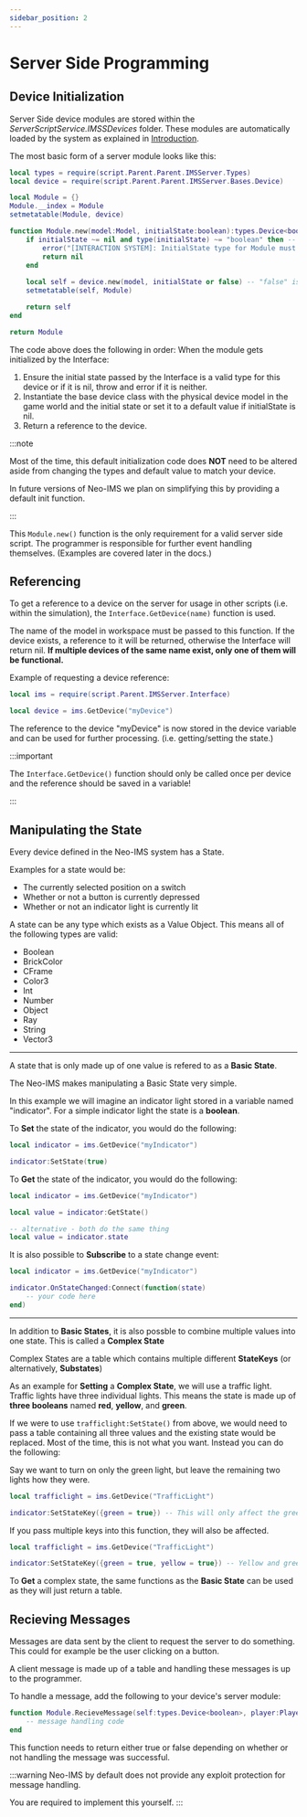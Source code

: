 ```yaml
---
sidebar_position: 2
---
```


# Server Side Programming

## Device Initialization

Server Side device modules are stored within the *ServerScriptService.IMSSDevices* folder. These modules are automatically loaded by the system as explained in [Introduction](./intro.md#server-side).

The most basic form of a server module looks like this:

```lua title="ServerScriptService.IMSSDevices.Test"
local types = require(script.Parent.Parent.IMSServer.Types)
local device = require(script.Parent.Parent.IMSServer.Bases.Device)

local Module = {}
Module.__index = Module
setmetatable(Module, device)

function Module.new(model:Model, initialState:boolean):types.Device<boolean> -- update "boolean" here to the correct type
	if initialState ~= nil and type(initialState) ~= "boolean" then -- update "boolean" here to the correct type
		error("[INTERACTION SYSTEM]: InitialState type for Module must be boolean!") -- update "boolean" here to the correct type
		return nil
	end
	
	local self = device.new(model, initialState or false) -- "false" is the default value
	setmetatable(self, Module)

	return self
end

return Module
```

The code above does the following in order:
When the module gets initialized by the Interface:
1. Ensure the initial state passed by the Interface is a valid type for this device or if it is nil, throw and error if it is neither.
2. Instantiate the base device class with the physical device model in the game world and the initial state or set it to a default value if initialState is nil.
3. Return a reference to the device.

:::note

Most of the time, this default initialization code does **NOT** need to be altered aside from changing the types and default value to match your device.

In future versions of Neo-IMS we plan on simplifying this by providing a default init function.

:::

This `Module.new()` function is the only requirement for a valid server side script. The programmer is responsible for further event handling themselves. (Examples are covered later in the docs.)

## Referencing

To get a reference to a device on the server for usage in other scripts (i.e. within the simulation), the `Interface.GetDevice(name)` function is used.

The name of the model in workspace must be passed to this function.
If the device exists, a reference to it will be returned, otherwise the Interface will return nil.
**If multiple devices of the same name exist, only one of them will be functional.**

Example of requesting a device reference:
```lua title="ServerScriptService.TestDevice"
local ims = require(script.Parent.IMSServer.Interface)

local device = ims.GetDevice("myDevice")
```

The reference to the device "myDevice" is now stored in the device variable and can be used for further processing. (i.e. getting/setting the state.)

:::important

The `Interface.GetDevice()` function should only be called once per device and the reference should be saved in a variable!

:::

## Manipulating the State

Every device defined in the Neo-IMS system has a State.

Examples for a state would be:
- The currently selected position on a switch
- Whether or not a button is currently depressed
- Whether or not an indicator light is currently lit

A state can be any type which exists as a Value Object. This means all of the following types are valid:
- Boolean
- BrickColor
- CFrame
- Color3
- Int
- Number
- Object
- Ray
- String
- Vector3

---

A state that is only made up of one value is refered to as a **Basic State**.

The Neo-IMS makes manipulating a Basic State very simple.

In this example we will imagine an indicator light stored in a variable named "indicator".
For a simple indicator light the state is a **boolean**.

To **Set** the state of the indicator, you would do the following:

```lua title="ServerScriptService.IndicatorTest"
local indicator = ims.GetDevice("myIndicator")

indicator:SetState(true)
```

To **Get** the state of the indicator, you would do the following:

```lua title="ServerScriptService.IndicatorTest"
local indicator = ims.GetDevice("myIndicator")

local value = indicator:GetState()

-- alternative - both do the same thing
local value = indicator.state
```

It is also possible to **Subscribe** to a state change event:
```lua title="ServerScriptService.IndicatorTest"
local indicator = ims.GetDevice("myIndicator")

indicator.OnStateChanged:Connect(function(state)
    -- your code here
end)
```

---

In addition to **Basic States**, it is also possble to combine multiple values into one state. This is called a **Complex State**

Complex States are a table which contains multiple different **StateKeys** (or alternatively, **Substates**)

As an example for **Setting** a **Complex State**, we will use a traffic light. Traffic lights have three individual lights.
This means the state is made up of **three booleans** named **red**, **yellow**, and **green**.

If we were to use `trafficlight:SetState()` from above, we would need to pass a table containing all three values and the existing state would be replaced. Most of the time, this is not what you want. Instead you can do the following:

Say we want to turn on only the green light, but leave the remaining two lights how they were.
```lua title="ServerScriptService.TrafficLightTest"
local trafficlight = ims.GetDevice("TrafficLight")

indicator:SetStateKey({green = true}) -- This will only affect the green light, yellow and red will stay as they are.
```

If you pass multiple keys into this function, they will also be affected.
```lua title="ServerScriptService.TrafficLightTest"
local trafficlight = ims.GetDevice("TrafficLight")

indicator:SetStateKey({green = true, yellow = true}) -- Yellow and green will turn on, red will stay as it was.
```

To **Get** a complex state, the same functions as the **Basic State** can be used as they will just return a table.

## Recieving Messages

Messages are data sent by the client to request the server to do something. This could for example be the user clicking on a button.

A client message is made up of a table and handling these messages is up to the programmer.

To handle a message, add the following to your device's server module:
```lua title="ServerScriptService.IMSServer.Devices.MyDevice"
function Module.RecieveMessage(self:types.Device<boolean>, player:Player, msg:{[string]:any}):boolean
    -- message handling code
end
```

This function needs to return either true or false depending on whether or not handling the message was successful.

:::warning
Neo-IMS by default does not provide any exploit protection for message handling.

You are required to implement this yourself.
:::